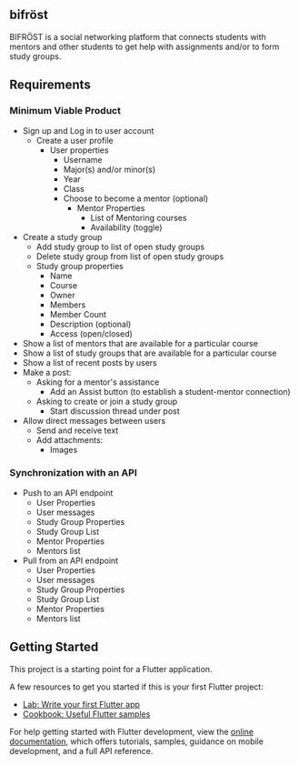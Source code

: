 ## bifröst

BIFRÖST is a social networking platform that connects students with mentors and
other students to get help with assignments and/or to form study groups.

## Requirements
### Minimum Viable Product
* Sign up and Log in to user account
  * Create a user profile
    * User properties
      * Username
      * Major(s) and/or minor(s)
      * Year
      * Class
      * Choose to become a mentor (optional)
        * Mentor Properties
          * List of Mentoring courses
          * Availability (toggle)
* Create a study group 
  * Add study group to list of open study groups
  * Delete study group from list of open study groups
  * Study group properties
    * Name
    * Course
    * Owner
    * Members
    * Member Count
    * Description (optional)
    * Access (open/closed)
* Show a list of mentors that are available for a particular course
* Show a list of study groups that are available for a particular course
* Show a list of recent posts by users
* Make a post:
  * Asking for a mentor's assistance
    * Add an Assist button (to establish a student-mentor connection)
  * Asking to create or join a study group
    * Start discussion thread under post
* Allow direct messages between users
  * Send and receive text
  * Add attachments:
    * Images

### Synchronization with an API
* Push to an API endpoint
  * User Properties
  * User messages
  * Study Group Properties
  * Study Group List
  * Mentor Properties
  * Mentors list
* Pull from an API endpoint
  * User Properties
  * User messages
  * Study Group Properties
  * Study Group List
  * Mentor Properties
  * Mentors list
  
## Getting Started

This project is a starting point for a Flutter application.

A few resources to get you started if this is your first Flutter project:

- [Lab: Write your first Flutter app](https://docs.flutter.dev/get-started/codelab)
- [Cookbook: Useful Flutter samples](https://docs.flutter.dev/cookbook)

For help getting started with Flutter development, view the
[online documentation](https://docs.flutter.dev/), which offers tutorials,
samples, guidance on mobile development, and a full API reference.



